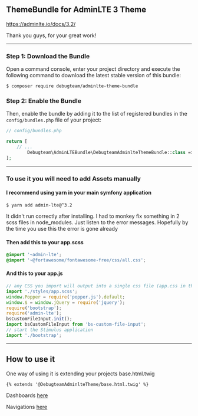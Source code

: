 ## ThemeBundle for AdminLTE 3 Theme

https://adminlte.io/docs/3.2/

Thank you guys, for your great work! 

---

### Step 1: Download the Bundle

Open a command console, enter your project directory and execute the
following command to download the latest stable version of this bundle:

```console
$ composer require debugteam/adminlte-theme-bundle
```

### Step 2: Enable the Bundle

Then, enable the bundle by adding it to the list of registered bundles
in the `config/bundles.php` file of your project:

```php
// config/bundles.php

return [
    // ...
        Debugteam\AdminLTEBundle\DebugteamAdminlteThemeBundle::class => ['all' => true],
];
```

---


### To use it you will need to add Assets manually

#### I recommend using yarn in your main symfony application

```console
$ yarn add admin-lte@^3.2
```



It didn't run correctly after installing. I had to monkey fix something in 2 scss files in node_modules.
Just listen to the error messages.
Hopefully by the time you use this the error is gone already

#### Then add this to your **app.scss**

```scss
@import '~admin-lte';
@import '~@fortawesome/fontawesome-free/css/all.css';
```

#### And this to your app.js

```javascript
// any CSS you import will output into a single css file (app.css in this case)
import './styles/app.scss';
window.Popper = require('popper.js').default;
window.$ = window.jQuery = require('jquery');
require('bootstrap');
require('admin-lte');
bsCustomFileInput.init();
import bsCustomFileInput from 'bs-custom-file-input';
// start the Stimulus application
import './bootstrap';
```

---

## How to use it

One way of using it is extending your projects base.html.twig

```
{% extends '@DebugteamAdminlteTheme/base.html.twig' %}
```

Dashboards [here](docs/Dashboards.md)

Navigations [here](docs/Navigations.md)


